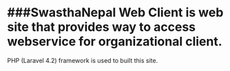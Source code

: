###SwasthaNepal Web Client is web site that provides way to access webservice for organizational client.
===================================================================================

PHP (Laravel 4.2) framework is used to built this site.


